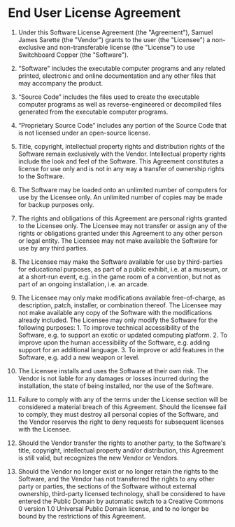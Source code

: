 End User License Agreement
==========================

  1. Under this Software License Agreement (the "Agreement"), Samuel James Sarette (the "Vendor") grants to the user (the "Licensee") a non-exclusive and non-transferable license (the "License") to use Switchboard Copper (the "Software").

  2. "Software" includes the executable computer programs and any related printed, electronic and online documentation and any other files that may accompany the product.

  3. “Source Code” includes the files used to create the executable computer programs as well as reverse-engineered or decompiled files generated from the executable computer programs.

  4. “Proprietary Source Code” includes any portion of the Source Code that is not licensed under an open-source license.

  5. Title, copyright, intellectual property rights and distribution rights of the Software remain exclusively with the Vendor. Intellectual property rights include the look and feel of the Software. This Agreement constitutes a license for use only and is not in any way a transfer of ownership rights to the Software.

  6. The Software may be loaded onto an unlimited number of computers for use by the Licensee only. An unlimited number of copies may be made for backup purposes only.

  7. The rights and obligations of this Agreement are personal rights granted to the Licensee only. The Licensee may not transfer or assign any of the rights or obligations granted under this Agreement to any other person or legal entity. The Licensee may not make available the Software for use by any third parties.

  8. The Licensee may make the Software available for use by third-parties for educational purposes, as part of a public exhibit, i.e. at a museum, or at a short-run event, e.g. in the game room of a convention, but not as part of an ongoing installation, i.e. an arcade.

  9. The Licensee may only make modifications available free-of-charge, as description, patch, installer, or combination thereof. The Licensee may not make available any copy of the Software with the modifications already included. The Licensee may only modify the Software for the following purposes:
    1. To improve technical accessibility of the Software, e.g. to support an exotic or updated computing platform.
    2. To improve upon the human accessibility of the Software, e.g. adding support for an additional language.
    3. To improve or add features in the Software, e.g. add a new weapon or level.

  10. The Licensee installs and uses the Software at their own risk. The Vendor is not liable for any damages or losses incurred during the installation, the state of being installed, nor the use of the Software.

  11. Failure to comply with any of the terms under the License section will be considered a material breach of this Agreement. Should the licensee fail to comply, they must destroy all personal copies of the Software, and the Vendor reserves the right to deny requests for subsequent licenses with the Licensee.

  12. Should the Vendor transfer the rights to another party, to the Software's title, copyright, intellectual property and/or distribution, this Agreement is still valid, but recognizes the new Vendor or Vendors.

  13. Should the Vendor no longer exist or no longer retain the rights to the Software, and the Vendor has not transferred the rights to any other party or parties, the sections of the Software without external ownership, third-party licensed technology, shall be considered to have entered the Public Domain by automatic switch to a Creative Commons 0 version 1.0 Universal Public Domain license, and to no longer be bound by the restrictions of this Agreement.
